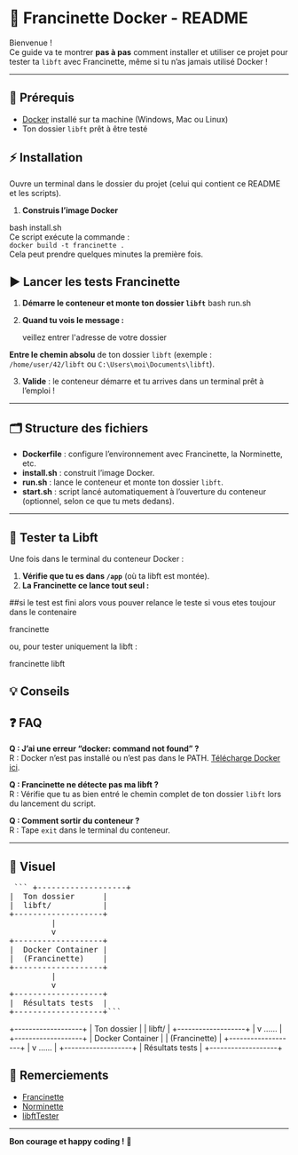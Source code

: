 # 🚀 Francinette Docker - README

Bienvenue !  
Ce guide va te montrer **pas à pas** comment installer et utiliser ce projet pour tester ta `libft` avec Francinette, même si tu n’as jamais utilisé Docker !

---

## 🧰 Prérequis

- [Docker](https://docs.docker.com/get-docker/) installé sur ta machine (Windows, Mac ou Linux)
- Ton dossier `libft` prêt à être testé

## ⚡️ Installation

Ouvre un terminal dans le dossier du projet (celui qui contient ce README et les scripts).

1. **Construis l’image Docker**


 bash install.sh  
Ce script exécute la commande :  
`docker build -t francinette .`  
  Cela peut prendre quelques minutes la première fois.

## ▶️ Lancer les tests Francinette
   
1. **Démarre le conteneur et monte ton dossier `libft`**
    bash run.sh
2. **Quand tu vois le message :**

    veillez entrer l'adresse de votre dossier

**Entre le chemin absolu** de ton dossier `libft` (exemple : `/home/user/42/libft` ou `C:\Users\moi\Documents\libft`).

3. **Valide** : le conteneur démarre et tu arrives dans un terminal prêt à l’emploi !

---

## 🗂️ Structure des fichiers

- **Dockerfile** : configure l’environnement avec Francinette, la Norminette, etc.
- **install.sh** : construit l’image Docker.
- **run.sh** : lance le conteneur et monte ton dossier `libft`.
- **start.sh** : script lancé automatiquement à l’ouverture du conteneur (optionnel, selon ce que tu mets dedans).

---

## 🧪 Tester ta Libft

Une fois dans le terminal du conteneur Docker :

1. **Vérifie que tu es dans `/app`** (où ta libft est montée).
2. **La Francinette ce lance tout seul :**

##si le test est fini alors vous pouver relance le teste si vous etes toujour dans le contenaire 

  francinette


ou, pour tester uniquement la libft :

francinette libft

## 💡 Conseils

## ❓ FAQ

**Q : J’ai une erreur “docker: command not found” ?**  
R : Docker n’est pas installé ou n’est pas dans le PATH. [Télécharge Docker ici](https://docs.docker.com/get-docker/).

**Q : Francinette ne détecte pas ma libft ?**  
R : Vérifie que tu as bien entré le chemin complet de ton dossier `libft` lors du lancement du script.

**Q : Comment sortir du conteneur ?**  
R : Tape `exit` dans le terminal du conteneur.

---

## 🎨 Visuel
<pre> ``` +-------------------+
|  Ton dossier      |
|  libft/           |
+-------------------+
         |
         v
+-------------------+
|  Docker Container |
|  (Francinette)    |
+-------------------+
         |
         v
+-------------------+
|  Résultats tests  |
+-------------------+``` </pre>

+-------------------+
| Ton dossier       |
| libft/            |
+-------------------+
|   v ......        |
+-------------------+
| Docker Container  |
| (Francinette)     |
+-------------------+
|    v ......       |
+-------------------+
| Résultats tests   |
+-------------------+

## 🤝 Remerciements

- [Francinette](https://github.com/xicodomingues/francinette)
- [Norminette](https://github.com/42Paris/norminette)
- [libftTester](https://github.com/Tripouille/libftTester)

---

**Bon courage et happy coding !** 🚀

